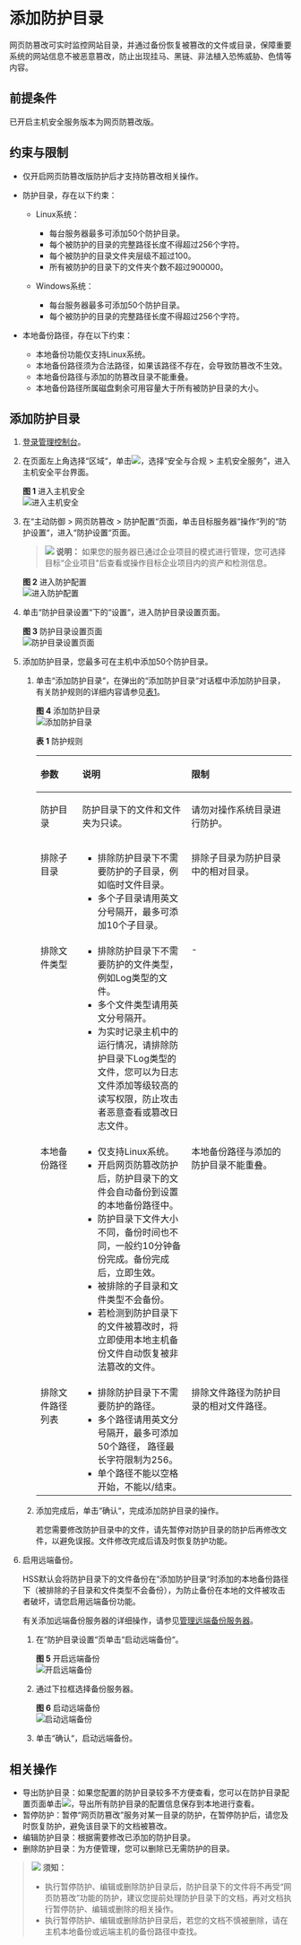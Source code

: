 # 添加防护目录<a name="hss_01_0216"></a>

网页防篡改可实时监控网站目录，并通过备份恢复被篡改的文件或目录，保障重要系统的网站信息不被恶意篡改，防止出现挂马、黑链、非法植入恐怖威胁、色情等内容。

## 前提条件<a name="section3509171345215"></a>

已开启主机安全服务版本为网页防篡改版。

## 约束与限制<a name="section866616578415"></a>

-   仅开启网页防篡改版防护后才支持防篡改相关操作。

-   防护目录，存在以下约束：
    -   Linux系统：
        -   每台服务器最多可添加50个防护目录。
        -   每个被防护的目录的完整路径长度不得超过256个字符。
        -   每个被防护的目录文件夹层级不超过100。
        -   所有被防护的目录下的文件夹个数不超过900000。

    -   Windows系统：
        -   每台服务器最多可添加50个防护目录。
        -   每个被防护的目录的完整路径长度不得超过256个字符。

-   本地备份路径，存在以下约束：
    -   本地备份功能仅支持Linux系统。
    -   本地备份路径须为合法路径，如果该路径不存在，会导致防篡改不生效。
    -   本地备份路径与添加的防篡改目录不能重叠。
    -   本地备份路径所属磁盘剩余可用容量大于所有被防护目录的大小。

## 添加防护目录<a name="section4367121594314"></a>

1.  [登录管理控制台](https://console.huaweicloud.com/?locale=zh-cn)。
2.  在页面左上角选择“区域“，单击![](figures/zh-cn_image_0000001517317834.png)，选择“安全与合规 \> 主机安全服务”，进入主机安全平台界面。

    **图 1**  进入主机安全<a name="hss_01_0234_fig1855613765114"></a>  
    ![](figures/进入主机安全.png "进入主机安全")

3.  在“主动防御  \>  网页防篡改  \>  防护配置“页面，单击目标服务器“操作“列的“防护设置“，进入“防护设置“页面。

    >![](public_sys-resources/icon-note.gif) **说明：** 
    >如果您的服务器已通过企业项目的模式进行管理，您可选择目标“企业项目“后查看或操作目标企业项目内的资产和检测信息。

    **图 2**  进入防护配置<a name="fig20365181613515"></a>  
    ![](figures/进入防护配置.png "进入防护配置")

4.  单击“防护目录设置“下的“设置“，进入防护目录设置页面。

    **图 3**  防护目录设置页面<a name="fig487552692019"></a>  
    ![](figures/防护目录设置页面.png "防护目录设置页面")

5.  添加防护目录，您最多可在主机中添加50个防护目录。
    1.  单击“添加防护目录“，在弹出的“添加防护目录“对话框中添加防护目录，有关防护规则的详细内容请参见[表1](#table1250954064918)。

        **图 4**  添加防护目录<a name="fig1177092613581"></a>  
        ![](figures/添加防护目录.png "添加防护目录")

        **表 1**  防护规则

        <a name="table1250954064918"></a>
        <table><thead align="left"><tr id="row55111140154917"><th class="cellrowborder" valign="top" width="16.38%" id="mcps1.2.4.1.1"><p id="p1529024612497"><a name="p1529024612497"></a><a name="p1529024612497"></a>参数</p>
        </th>
        <th class="cellrowborder" valign="top" width="42.63%" id="mcps1.2.4.1.2"><p id="p424710545498"><a name="p424710545498"></a><a name="p424710545498"></a>说明</p>
        </th>
        <th class="cellrowborder" valign="top" width="40.99%" id="mcps1.2.4.1.3"><p id="p75081836142916"><a name="p75081836142916"></a><a name="p75081836142916"></a>限制</p>
        </th>
        </tr>
        </thead>
        <tbody><tr id="row11512114018498"><td class="cellrowborder" valign="top" width="16.38%" headers="mcps1.2.4.1.1 "><p id="p18291154615491"><a name="p18291154615491"></a><a name="p18291154615491"></a>防护目录</p>
        </td>
        <td class="cellrowborder" valign="top" width="42.63%" headers="mcps1.2.4.1.2 "><p id="p16330126162918"><a name="p16330126162918"></a><a name="p16330126162918"></a>防护目录下的文件和文件夹为只读。</p>
        </td>
        <td class="cellrowborder" valign="top" width="40.99%" headers="mcps1.2.4.1.3 "><p id="p1450833613292"><a name="p1450833613292"></a><a name="p1450833613292"></a>请勿对操作系统目录进行防护。</p>
        </td>
        </tr>
        <tr id="row19512840174916"><td class="cellrowborder" valign="top" width="16.38%" headers="mcps1.2.4.1.1 "><p id="p229164612495"><a name="p229164612495"></a><a name="p229164612495"></a>排除子目录</p>
        </td>
        <td class="cellrowborder" valign="top" width="42.63%" headers="mcps1.2.4.1.2 "><a name="ul1794416554332"></a><a name="ul1794416554332"></a><ul id="ul1794416554332"><li>排除防护目录下不需要防护的子目录，例如临时文件目录。</li><li>多个子目录请用英文分号隔开，最多可添加10个子目录。</li></ul>
        </td>
        <td class="cellrowborder" valign="top" width="40.99%" headers="mcps1.2.4.1.3 "><p id="p395421614328"><a name="p395421614328"></a><a name="p395421614328"></a>排除子目录为防护目录中的相对目录。</p>
        </td>
        </tr>
        <tr id="row551254014498"><td class="cellrowborder" valign="top" width="16.38%" headers="mcps1.2.4.1.1 "><p id="p4291124614910"><a name="p4291124614910"></a><a name="p4291124614910"></a>排除文件类型</p>
        </td>
        <td class="cellrowborder" valign="top" width="42.63%" headers="mcps1.2.4.1.2 "><a name="ul761217453336"></a><a name="ul761217453336"></a><ul id="ul761217453336"><li>排除防护目录下不需要防护的文件类型，例如Log类型的文件。</li><li>多个文件类型请用英文分号隔开。</li><li>为实时记录主机中的运行情况，请排除防护目录下Log类型的文件，您可以为日志文件添加等级较高的读写权限，防止攻击者恶意查看或篡改日志文件。</li></ul>
        </td>
        <td class="cellrowborder" valign="top" width="40.99%" headers="mcps1.2.4.1.3 "><p id="p12771145692912"><a name="p12771145692912"></a><a name="p12771145692912"></a>-</p>
        </td>
        </tr>
        <tr id="row3512104084919"><td class="cellrowborder" valign="top" width="16.38%" headers="mcps1.2.4.1.1 "><p id="p1429114654917"><a name="p1429114654917"></a><a name="p1429114654917"></a>本地备份路径</p>
        </td>
        <td class="cellrowborder" valign="top" width="42.63%" headers="mcps1.2.4.1.2 "><a name="ul38357246332"></a><a name="ul38357246332"></a><ul id="ul38357246332"><li>仅支持Linux系统。</li><li>开启网页防篡改防护后，防护目录下的文件会自动备份到设置的本地备份路径中。</li><li>防护目录下文件大小不同，备份时间也不同，一般约10分钟备份完成。备份完成后，立即生效。</li><li>被排除的子目录和文件类型不会备份。</li><li>若检测到防护目录下的文件被篡改时，将立即使用本地主机备份文件自动恢复被非法篡改的文件。</li></ul>
        </td>
        <td class="cellrowborder" valign="top" width="40.99%" headers="mcps1.2.4.1.3 "><p id="p550873682910"><a name="p550873682910"></a><a name="p550873682910"></a>本地备份路径与添加的防护目录不能重叠。</p>
        </td>
        </tr>
        <tr id="row133700465297"><td class="cellrowborder" valign="top" width="16.38%" headers="mcps1.2.4.1.1 "><p id="p1037014464299"><a name="p1037014464299"></a><a name="p1037014464299"></a>排除文件路径列表</p>
        </td>
        <td class="cellrowborder" valign="top" width="42.63%" headers="mcps1.2.4.1.2 "><a name="ul180311423301"></a><a name="ul180311423301"></a><ul id="ul180311423301"><li>排除防护目录下不需要防护的路径。</li><li>多个路径请用英文分号隔开，最多可添加50个路径， 路径最长字符限制为256。</li><li>单个路径不能以空格开始，不能以/结束。</li></ul>
        </td>
        <td class="cellrowborder" valign="top" width="40.99%" headers="mcps1.2.4.1.3 "><p id="p83719460292"><a name="p83719460292"></a><a name="p83719460292"></a>排除文件路径为防护目录的相对文件路径。</p>
        </td>
        </tr>
        </tbody>
        </table>

    2.  添加完成后，单击“确认“，完成添加防护目录的操作。

        若您需要修改防护目录中的文件，请先暂停对防护目录的防护后再修改文件，以避免误报。文件修改完成后请及时恢复防护功能。

6.  启用远端备份。

    HSS默认会将防护目录下的文件备份在“添加防护目录“时添加的本地备份路径下（被排除的子目录和文件类型不会备份），为防止备份在本地的文件被攻击者破坏，请您启用远端备份功能。

    有关添加远端备份服务器的详细操作，请参见[管理远端备份服务器](管理远端备份服务器.md)。

    1.  在“防护目录设置“页单击“启动远端备份“。

        **图 5**  开启远端备份<a name="fig10181316182020"></a>  
        ![](figures/开启远端备份.png "开启远端备份")

    2.  通过下拉框选择备份服务器。

        **图 6**  启动远端备份<a name="fig5184160154917"></a>  
        ![](figures/启动远端备份.png "启动远端备份")

    3.  单击“确认“，启动远端备份。

## 相关操作<a name="section911675819556"></a>

-   导出防护目录：如果您配置的防护目录较多不方便查看，您可以在防护目录配置页面单击![](figures/zh-cn_image_0000001545971894.png)，导出所有防护目录的配置信息保存到本地进行查看。
-   暂停防护：暂停“网页防篡改”服务对某一目录的防护，在暂停防护后，请您及时恢复防护，避免该目录下的文档被篡改。
-   编辑防护目录：根据需要修改已添加的防护目录。
-   删除防护目录：为方便管理，您可以删除已无需防护的目录。

>![](public_sys-resources/icon-notice.gif) **须知：** 
>-   执行暂停防护、编辑或删除防护目录后，防护目录下的文件将不再受“网页防篡改”功能的防护，建议您提前处理防护目录下的文档，再对文档执行暂停防护、编辑或删除的相关操作。
>-   执行暂停防护、编辑或删除防护目录后，若您的文档不慎被删除，请在主机本地备份或远端主机的备份路径中查找。

